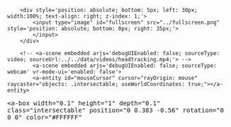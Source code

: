 <!-- BEGIN: Top HTML -->
<!DOCTYPE html>
<!-- include aframe -->
<script src="https://aframe.io/releases/0.8.2/aframe.min.js"></script>
<!-- include ar.js -->
<script src="https://raw.githack.com/AR-js-org/AR.js/master/aframe/build/aframe-ar.js"></script>

<!-- to load .ply model -->
<script src="https://rawgit.com/donmccurdy/aframe-extras/v6.0.0/dist/aframe-extras.loaders.min.js"></script>

<!-- END: Top HTML -->
<!-- BEGIN: Unity Compiled Events -->
<script>
var markerFound = 0;
AFRAME.registerComponent('button', {
init: function () {
var elem = document.documentElement;
var marker = document.querySelector("#marker");
var fullbutton = document.querySelector("#fullscreen");
marker.addEventListener("markerFound", function (evt) {
markerFound = 1;
});
marker.addEventListener("markerLost", function (evt) {
markerFound = 0;
});

        fullbutton.addEventListener("click", function (evt) {
            if (fullscreen == 0) {
                if (elem.requestFullscreen) {
                    elem.requestFullscreen();
            } else if (elem.mozRequestFullScreen) {
                    /* Firefox */
                elem.mozRequestFullScreen();
            } else if (elem.webkitRequestFullscreen) {
                    /* Chrome, Safari and Opera */
                elem.webkitRequestFullscreen();
            } else if (elem.msRequestFullscreen) {
                    /* IE/Edge */
                elem.msRequestFullscreen();
            }
            fullbutton.setAttribute("src", "../exit_fullscreen.png");
            fullscreen = 1;
            } else {
                    if (document.exitFullscreen) {
                        document.exitFullscreen();
                } else if (document.webkitExitFullscreen) {
                        document.webkitExitFullscreen();
                } else if (document.mozCancelFullScreen) {
                        document.mozCancelFullScreen();
                } else if (document.msExitFullscreen) {
                        document.msExitFullscreen();
                }
                fullbutton.setAttribute("src", "../fullscreen.png");
                fullscreen = 0;
            }
        });
},
tick: function (totalTime, deltaTime) {
var dTime = deltaTime / 1000;

if (markerFound == 1) {
}


        function bezierEvaluate(p0, p1, p2, p3, t) {
            var u = (1 - t);                
            var uu = u * u;                
            var uuu = u * u * u;               
            var tt = t * t;               
            var ttt = t * t * t;               
            //B(t) = (1-t)^3*P0 3*(1-t)^2*t*P1 3*(1-t)*t^2*P2 t^3*P3 , 0 < t < 1               
            return (uuu * p0 + 3 * uu * t * p1 + 3 * u * tt * p2 + ttt * p3);          
        }          
        function bezierPath(p0, p1, p2, p3, t) {               
            return new THREE.Vector3(                   
                bezierEvaluate(p0.x, p1.x, p2.x, p3.x, t),                   
                bezierEvaluate(p0.y, p1.y, p2.y, p3.y, t),                   
                bezierEvaluate(p0.z, p1.z, p2.z, p3.z, t)               
            );           
        }     
    }
});
</script>
<!-- END: Unity Compiled Events -->

<!-- BEGIN: Middle HTML -->
<body style='margin : 0px; overflow: hidden; font-family: Monospace;'>

        <div style='position: absolute; bottom: 5px; left: 30px; width:100%; text-align: right; z-index: 1;'>
            <input type="image" id="fullscreen" src="../fullscreen.png" style='position: absolute; bottom: 0px; right: 35px;'>
            </input>
        </div>

        <!-- <a-scene embedded arjs='debugUIEnabled: false; sourceType: video; sourceUrl:../../data/videos/headtracking.mp4;'> -->
            <a-scene embedded arjs='debugUIEnabled: false; sourceType: webcam' vr-mode-ui='enabled: false'>
            <a-entity id="mouseCursor" cursor="rayOrigin: mouse" raycaster="objects: .intersectable; useWorldCoordinates: true;"></a-entity>
<!-- END: Middle HTML -->

<!-- BEGIN: Unity Compiled Assets -->
<a-assets>
</a-assets>
<!-- END: Unity Compiled Assets -->
<!-- BEGIN: Add Image Target (marker) -->
<a-marker id="marker" preset="hiro" emitevents="true" button>
<!-- END: Add Image Target (marker) -->

<!-- BEGIN: Unity Compiled Objects -->
<a-box width="0.1" height="1" depth="0.1" class="intersectable" position="0 0.383 -0.56" rotation="0 0 0" color="#FFFFFF" 
></a-box>
<!-- END: Unity Compiled Objects -->

<!-- BEGIN: Bottom HTML -->
</a-marker>
<a-entity camera></a-entity>
</a-scene>
</body>
</html><!-- END: Bottom HTML -->
